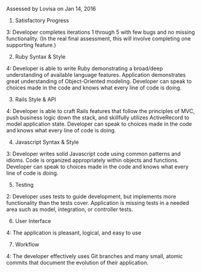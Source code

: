 Assessed by Lovisa on Jan 14, 2016

1. Satisfactory Progress

3: Developer completes iterations 1 through 5 with few bugs and no missing functionality. (In the real final assessment, this will involve completing one supporting feature.)

2. Ruby Syntax & Style

4: Developer is able to write Ruby demonstrating a broad/deep understanding of available language features. Application demonstrates great understanding of Object-Oriented modeling. Developer can speak to choices made in the code and knows what every line of code is doing.

3. Rails Style & API

4: Developer is able to craft Rails features that follow the principles of MVC, push business logic down the stack, and skillfully utilizes ActiveRecord to model application state. Developer can speak to choices made in the code and knows what every line of code is doing.

4. Javascript Syntax & Style

3: Developer writes solid Javascript code using common patterns and idioms. Code is organized appropriately within objects and functions. Developer can speak to choices made in the code and knows what every line of code is doing.

5. Testing

2: Developer uses tests to guide development, but implements more functionality than the tests cover. Application is missing tests in a needed area such as model, integration, or controller tests.

6. User Interface

4: The application is pleasant, logical, and easy to use

7. Workflow

4: The developer effectively uses Git branches and many small, atomic commits that document the evolution of their application.
